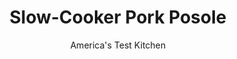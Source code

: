 ---
layout: ../../layouts/MarkdownPostLayout.astro
title: Slow-Cooker Pork Posole
author: America's Test Kitchen
pubDate: 2023-03-15
description: "This hearty, comforting, lively Mexican soup deserves a wider audience."
image_url: https://res.cloudinary.com/hksqkdlah/image/upload/ar_1:1,c_fill,dpr_2.0,f_auto,fl_lossy.progressive.strip_profile,g_faces:auto,q_auto:low,w_344/41121-sfs-slow-cooker-pork-posole-12
tags: ["Main Courses","Pork","Slow Cooker"]
calories: 3303
protein: 29
carbohydrates: 23
fats: 
fiber: 4
ingredients: ["2 1/2 pounds, boneless pork butt roast, trimmed and cut into 1-inch pieces",", Salt and pepper","1 tablespoon, vegetable oil","1 , onion, chopped","5 , garlic cloves, minced","1 1/2 tablespoons, chili powder","1 teaspoon, dried oregano","2 (15-ounce) cans, white or yellow hominy, drained","3 cups, chicken broth","1 (14.5-ounce) can, diced tomatoes"]
serves: 8
time: "6 to 7 hours on high, or 7 to 8 hours on low"
instructions: ["Season pork with salt and pepper. Heat oil in 12-inch nonstick skillet over medium-high heat until just smoking. Add half of pork and cook until browned on all sides, 6 to 8 minutes. Transfer all pork (browned and raw) to slow cooker.","Add onion and ½ teaspoon salt to now-empty skillet and cook over medium heat until softened and browned, about 5 minutes. Stir in garlic, chili powder, and oregano and cook until fragrant, about 1 minute. Transfer onion mixture to slow cooker. Stir in hominy, broth, and tomatoes and their juice. Cover and cook until pork is tender, 6 to 7 hours on high or 7 to 8 hours on low.","Using large spoon or ladle, skim fat from surface of stew. Season with salt and pepper to taste. Serve."]
nutrition: ["730 mg Potassium","353 mg Phosphorus","72 mg Calcium","3 mg Iron","60 mg Magnesium","957 mg Sodium","5 mg Zinc","21 g Fat","8 mg Niacin (B3)","9 g Monounsaturated","3 g Polyunsaturated","1 mg Thiamin (B1)","8 mg Vitamin C","90 mg Cholesterol","6 g Saturated","4 g Fiber","13 µg Folate (food)","5 g Sugars","6 µg Vitamin K","332 g Water","23 g Carbs","13 µg Folate equivalent (total)","29 g Protein","1 mg Vitamin E","1 µg Vitamin B12","37 µg Vitamin A","412 kcal Energy","3303 calories"]
notes: "Do not rinse the hominy after draining it; its starchiness gives the soup extra body. We like to serve this posole with a variety of toppings, such as diced avocado, thinly sliced radishes, chopped fresh cilantro, and lime wedges. Morton &amp; Bassett Chili Powder is our taste test favorite."
---